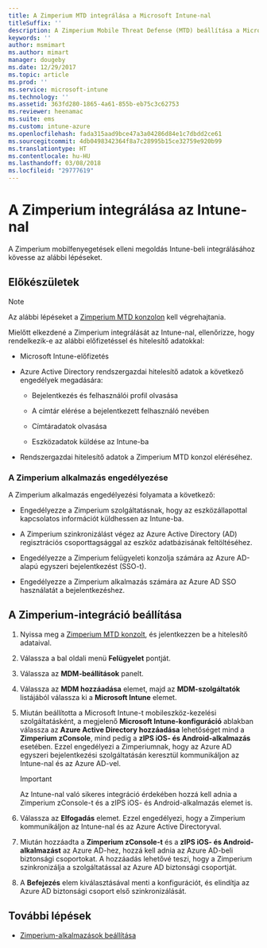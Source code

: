 ```yaml
---
title: A Zimperium MTD integrálása a Microsoft Intune-nal
titleSuffix: ''
description: A Zimperium Mobile Threat Defense (MTD) beállítása a Microsoft Intune-ban a mobileszközök a vállalati erőforrásokhoz való hozzáférésének kezeléséhez.
keywords: ''
author: msmimart
ms.author: mimart
manager: dougeby
ms.date: 12/29/2017
ms.topic: article
ms.prod: ''
ms.service: microsoft-intune
ms.technology: ''
ms.assetid: 363fd280-1865-4a61-855b-eb75c3c62753
ms.reviewer: heenamac
ms.suite: ems
ms.custom: intune-azure
ms.openlocfilehash: fada315aad9bce47a3a04286d84e1c7dbdd2ce61
ms.sourcegitcommit: 4db0498342364f8a7c28995b15ce32759e920b99
ms.translationtype: HT
ms.contentlocale: hu-HU
ms.lasthandoff: 03/08/2018
ms.locfileid: "29777619"
---
```

# <a name="integrate-zimperium-with-intune"></a>A Zimperium integrálása az Intune-nal

A Zimperium mobilfenyegetések elleni megoldás Intune-beli integrálásához kövesse az alábbi lépéseket.

## <a name="before-you-begin"></a>Előkészületek

> [!NOTE]
> Az alábbi lépéseket a [Zimperium MTD konzolon](https://staging2-console.zimperium.com) kell végrehajtania.

Mielőtt elkezdené a Zimperium integrálását az Intune-nal, ellenőrizze, hogy rendelkezik-e az alábbi előfizetéssel és hitelesítő adatokkal:

-   Microsoft Intune-előfizetés

-   Azure Active Directory rendszergazdai hitelesítő adatok a következő engedélyek megadására:

    -   Bejelentkezés és felhasználói profil olvasása

    -   A címtár elérése a bejelentkezett felhasználó nevében

    -   Címtáradatok olvasása

    -   Eszközadatok küldése az Intune-ba

-   Rendszergazdai hitelesítő adatok a Zimperium MTD konzol eléréséhez.

### <a name="zimperium-app-authorization"></a>A Zimperium alkalmazás engedélyezése

A Zimperium alkalmazás engedélyezési folyamata a következő:

-   Engedélyezze a Zimperium szolgáltatásnak, hogy az eszközállapottal kapcsolatos információt küldhessen az Intune-ba.

-   A Zimperium szinkronizálást végez az Azure Active Directory (AD) regisztrációs csoporttagsággal az eszköz adatbázisának feltöltéséhez.

-   Engedélyezze a Zimperium felügyeleti konzolja számára az Azure AD-alapú egyszeri bejelentkezést (SSO-t).

-   Engedélyezze a Zimperium alkalmazás számára az Azure AD SSO használatát a bejelentkezéshez.

## <a name="to-set-up-zimperium-integration"></a>A Zimperium-integráció beállítása

1.  Nyissa meg a [Zimperium MTD konzolt](https://staging2-console.zimperium.com), és jelentkezzen be a hitelesítő adataival.

2.  Válassza a bal oldali menü **Felügyelet** pontját.

3.  Válassza az **MDM-beállítások** panelt.

4.  Válassza az **MDM hozzáadása** elemet, majd az **MDM-szolgáltatók** listájából válassza ki a **Microsoft Intune** elemet.

5.  Miután beállította a Microsoft Intune-t mobileszköz-kezelési szolgáltatásként, a megjelenő **Microsoft Intune-konfiguráció** ablakban válassza az **Azure Active Directory hozzáadása** lehetőséget mind a **Zimperium zConsole**, mind pedig a **zIPS iOS- és Android-alkalmazás** esetében. Ezzel engedélyezi a Zimperiumnak, hogy az Azure AD egyszeri bejelentkezési szolgáltatásán keresztül kommunikáljon az Intune-nal és az Azure AD-vel.

    > [!IMPORTANT]
    > Az Intune-nal való sikeres integráció érdekében hozzá kell adnia a Zimperium zConsole-t és a zIPS iOS- és Android-alkalmazás elemet is.

6.  Válassza az **Elfogadás** elemet. Ezzel engedélyezi, hogy a Zimperium kommunikáljon az Intune-nal és az Azure Active Directoryval.

7.  Miután hozzáadta a **Zimperium zConsole-t** és a **zIPS iOS- és Android-alkalmazást** az Azure AD-hez, hozzá kell adnia az Azure AD-beli biztonsági csoportokat. A hozzáadás lehetővé teszi, hogy a Zimperium szinkronizálja a szolgáltatással az Azure AD biztonsági csoportját.

8.  A **Befejezés** elem kiválasztásával menti a konfigurációt, és elindítja az Azure AD biztonsági csoport első szinkronizálását.

## <a name="next-steps"></a>További lépések

-   [Zimperium-alkalmazások beállítása](mtd-apps-ios-app-configuration-policy-add-assign.md)
